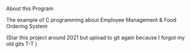 About this Program

The example of C programming about Employee Management & Food Ordering System

(Star this project around 2021 but upload to git again because I forgot my old gits T-T )
